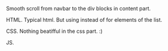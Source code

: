 Smooth scroll from navbar to the div blocks in content part.

HTML.
Typical html. But using <span> instead of <a> for elements of the list.

CSS.
Nothing beatifful in the css part. :)

JS.